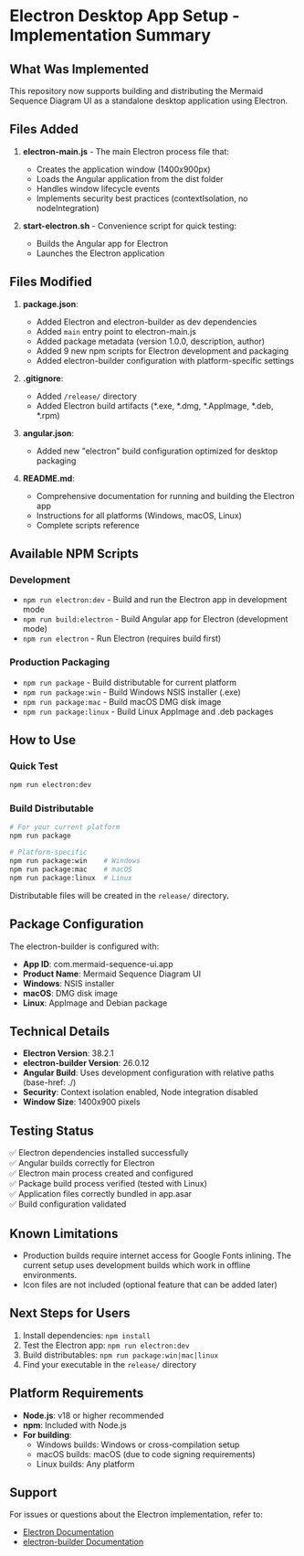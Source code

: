 # Electron Desktop App Setup - Implementation Summary

## What Was Implemented

This repository now supports building and distributing the Mermaid Sequence Diagram UI as a standalone desktop application using Electron.

## Files Added

1. **electron-main.js** - The main Electron process file that:
   - Creates the application window (1400x900px)
   - Loads the Angular application from the dist folder
   - Handles window lifecycle events
   - Implements security best practices (contextIsolation, no nodeIntegration)

2. **start-electron.sh** - Convenience script for quick testing:
   - Builds the Angular app for Electron
   - Launches the Electron application

## Files Modified

1. **package.json**:
   - Added Electron and electron-builder as dev dependencies
   - Added `main` entry point to electron-main.js
   - Added package metadata (version 1.0.0, description, author)
   - Added 9 new npm scripts for Electron development and packaging
   - Added electron-builder configuration with platform-specific settings

2. **.gitignore**:
   - Added `/release/` directory
   - Added Electron build artifacts (*.exe, *.dmg, *.AppImage, *.deb, *.rpm)

3. **angular.json**:
   - Added new "electron" build configuration optimized for desktop packaging

4. **README.md**:
   - Comprehensive documentation for running and building the Electron app
   - Instructions for all platforms (Windows, macOS, Linux)
   - Complete scripts reference

## Available NPM Scripts

### Development
- `npm run electron:dev` - Build and run the Electron app in development mode
- `npm run build:electron` - Build Angular app for Electron (development mode)
- `npm run electron` - Run Electron (requires build first)

### Production Packaging
- `npm run package` - Build distributable for current platform
- `npm run package:win` - Build Windows NSIS installer (.exe)
- `npm run package:mac` - Build macOS DMG disk image
- `npm run package:linux` - Build Linux AppImage and .deb packages

## How to Use

### Quick Test
```bash
npm run electron:dev
```

### Build Distributable
```bash
# For your current platform
npm run package

# Platform-specific
npm run package:win    # Windows
npm run package:mac    # macOS
npm run package:linux  # Linux
```

Distributable files will be created in the `release/` directory.

## Package Configuration

The electron-builder is configured with:
- **App ID**: com.mermaid-sequence-ui.app
- **Product Name**: Mermaid Sequence Diagram UI
- **Windows**: NSIS installer
- **macOS**: DMG disk image
- **Linux**: AppImage and Debian package

## Technical Details

- **Electron Version**: 38.2.1
- **electron-builder Version**: 26.0.12
- **Angular Build**: Uses development configuration with relative paths (base-href: ./)
- **Security**: Context isolation enabled, Node integration disabled
- **Window Size**: 1400x900 pixels

## Testing Status

✅ Electron dependencies installed successfully  
✅ Angular builds correctly for Electron  
✅ Electron main process created and configured  
✅ Package build process verified (tested with Linux)  
✅ Application files correctly bundled in app.asar  
✅ Build configuration validated  

## Known Limitations

- Production builds require internet access for Google Fonts inlining. The current setup uses development builds which work in offline environments.
- Icon files are not included (optional feature that can be added later)

## Next Steps for Users

1. Install dependencies: `npm install`
2. Test the Electron app: `npm run electron:dev`
3. Build distributables: `npm run package:win|mac|linux`
4. Find your executable in the `release/` directory

## Platform Requirements

- **Node.js**: v18 or higher recommended
- **npm**: Included with Node.js
- **For building**:
  - Windows builds: Windows or cross-compilation setup
  - macOS builds: macOS (due to code signing requirements)
  - Linux builds: Any platform

## Support

For issues or questions about the Electron implementation, refer to:
- [Electron Documentation](https://www.electronjs.org/docs/latest/)
- [electron-builder Documentation](https://www.electron.build/)
